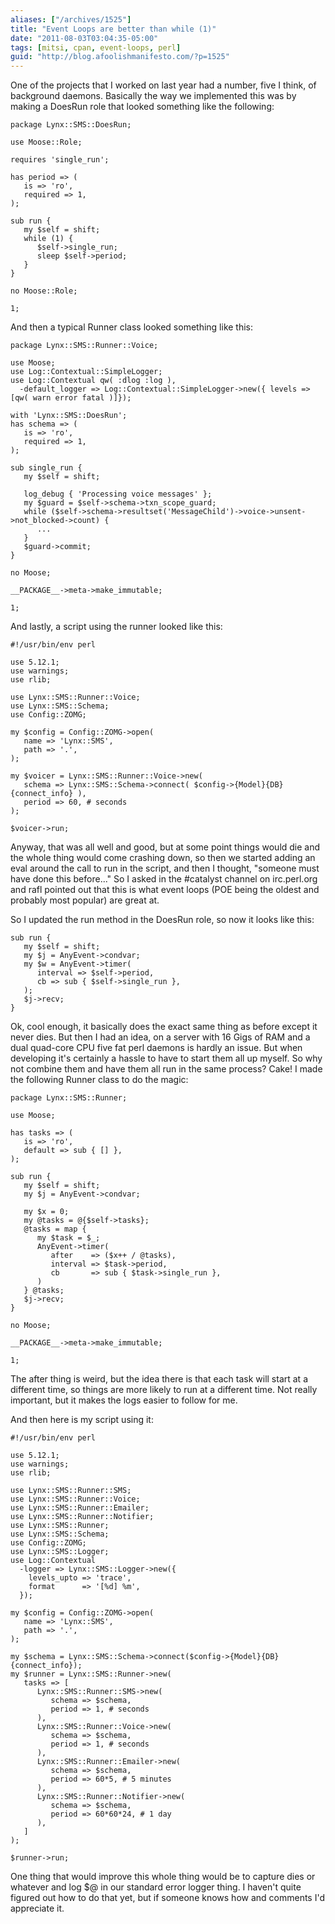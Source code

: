 ```yaml
---
aliases: ["/archives/1525"]
title: "Event Loops are better than while (1)"
date: "2011-08-03T03:04:35-05:00"
tags: [mitsi, cpan, event-loops, perl]
guid: "http://blog.afoolishmanifesto.com/?p=1525"
---
```

One of the projects that I worked on last year had a number, five I think, of background daemons. Basically the way we implemented this was by making a DoesRun role that looked something like the following:

    package Lynx::SMS::DoesRun;

    use Moose::Role;

    requires 'single_run';

    has period => (
       is => 'ro',
       required => 1,
    );

    sub run {
       my $self = shift;
       while (1) {
          $self->single_run;
          sleep $self->period;
       }
    }

    no Moose::Role;

    1;

And then a typical Runner class looked something like this:

    package Lynx::SMS::Runner::Voice;

    use Moose;
    use Log::Contextual::SimpleLogger;
    use Log::Contextual qw( :dlog :log ),
      -default_logger => Log::Contextual::SimpleLogger->new({ levels => [qw( warn error fatal )]});

    with 'Lynx::SMS::DoesRun';
    has schema => (
       is => 'ro',
       required => 1,
    );

    sub single_run {
       my $self = shift;

       log_debug { 'Processing voice messages' };
       my $guard = $self->schema->txn_scope_guard;
       while ($self->schema->resultset('MessageChild')->voice->unsent->not_blocked->count) {
          ...
       }
       $guard->commit;
    }

    no Moose;

    __PACKAGE__->meta->make_immutable;

    1;

And lastly, a script using the runner looked like this:

    #!/usr/bin/env perl

    use 5.12.1;
    use warnings;
    use rlib;

    use Lynx::SMS::Runner::Voice;
    use Lynx::SMS::Schema;
    use Config::ZOMG;

    my $config = Config::ZOMG->open(
       name => 'Lynx::SMS',
       path => '.',
    );

    my $voicer = Lynx::SMS::Runner::Voice->new(
       schema => Lynx::SMS::Schema->connect( $config->{Model}{DB}{connect_info} ),
       period => 60, # seconds
    );

    $voicer->run;

Anyway, that was all well and good, but at some point things would die and the whole thing would come crashing down, so then we started adding an eval around the call to run in the script, and then I thought, "someone must have done this before..." So I asked in the #catalyst channel on irc.perl.org and rafl pointed out that this is what event loops (POE being the oldest and probably most popular) are great at.

So I updated the run method in the DoesRun role, so now it looks like this:

    sub run {
       my $self = shift;
       my $j = AnyEvent->condvar;
       my $w = AnyEvent->timer(
          interval => $self->period,
          cb => sub { $self->single_run },
       );
       $j->recv;
    }

Ok, cool enough, it basically does the exact same thing as before except it never dies. But then I had an idea, on a server with 16 Gigs of RAM and a dual quad-core CPU five fat perl daemons is hardly an issue. But when developing it's certainly a hassle to have to start them all up myself. So why not combine them and have them all run in the same process? Cake! I made the following Runner class to do the magic:

    package Lynx::SMS::Runner;

    use Moose;

    has tasks => (
       is => 'ro',
       default => sub { [] },
    );

    sub run {
       my $self = shift;
       my $j = AnyEvent->condvar;

       my $x = 0;
       my @tasks = @{$self->tasks};
       @tasks = map {
          my $task = $_;
          AnyEvent->timer(
             after    => ($x++ / @tasks),
             interval => $task->period,
             cb       => sub { $task->single_run },
          )
       } @tasks;
       $j->recv;
    }

    no Moose;

    __PACKAGE__->meta->make_immutable;

    1;

The after thing is weird, but the idea there is that each task will start at a different time, so things are more likely to run at a different time. Not really important, but it makes the logs easier to follow for me.

And then here is my script using it:

    #!/usr/bin/env perl

    use 5.12.1;
    use warnings;
    use rlib;

    use Lynx::SMS::Runner::SMS;
    use Lynx::SMS::Runner::Voice;
    use Lynx::SMS::Runner::Emailer;
    use Lynx::SMS::Runner::Notifier;
    use Lynx::SMS::Runner;
    use Lynx::SMS::Schema;
    use Config::ZOMG;
    use Lynx::SMS::Logger;
    use Log::Contextual
      -logger => Lynx::SMS::Logger->new({
        levels_upto => 'trace',
        format      => '[%d] %m',
      });

    my $config = Config::ZOMG->open(
       name => 'Lynx::SMS',
       path => '.',
    );

    my $schema = Lynx::SMS::Schema->connect($config->{Model}{DB}{connect_info});
    my $runner = Lynx::SMS::Runner->new(
       tasks => [
          Lynx::SMS::Runner::SMS->new(
             schema => $schema,
             period => 1, # seconds
          ),
          Lynx::SMS::Runner::Voice->new(
             schema => $schema,
             period => 1, # seconds
          ),
          Lynx::SMS::Runner::Emailer->new(
             schema => $schema,
             period => 60*5, # 5 minutes
          ),
          Lynx::SMS::Runner::Notifier->new(
             schema => $schema,
             period => 60*60*24, # 1 day
          ),
       ]
    );

    $runner->run;

One thing that would improve this whole thing would be to capture dies or whatever and log $@ in our standard error logger thing. I haven't quite figured out how to do that yet, but if someone knows how and comments I'd appreciate it.
